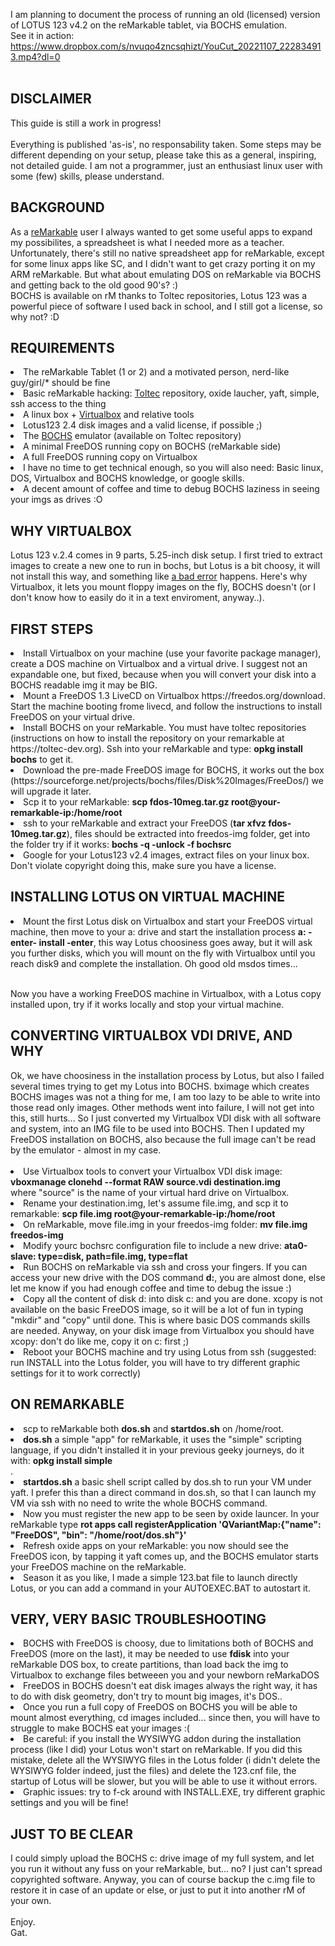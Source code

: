 I am planning to document the process of running an old (licensed) version of LOTUS 123 v4.2 on the reMarkable tablet, via BOCHS emulation. <br>
See it in action: https://www.dropbox.com/s/nvuqo4zncsqhizt/YouCut_20221107_222834913.mp4?dl=0
<br><br>
<h2>DISCLAIMER</h2>
This guide is still a work in progress!<br><br>
Everything is published 'as-is', no responsability taken. Some steps may be different depending on your setup, please take this as a general, inspiring, not detailed guide. I am not a programmer, just an enthusiast linux user with some (few) skills, please understand. 

<h2>BACKGROUND</h2>
As a <a href="https://www.remarkable.com">reMarkable</a> user I always wanted to get some useful apps to expand my possibilites, a spreadsheet is what I needed more as a teacher. Unfortunately, there's still no native spreadsheet app for reMarkable, except for some linux apps like SC, and I didn't want to get crazy porting it on my ARM reMarkable. But what about emulating DOS on reMarkable via BOCHS and getting back to the old good 90's? :)<br>
BOCHS is available on rM thanks to Toltec repositories, Lotus 123 was a powerful piece of software I used back in school, and I still got a license, so why not? :D

<h2>REQUIREMENTS</h2>
  <li>The reMarkable Tablet (1 or 2) and a motivated person, nerd-like guy/girl/* should be fine<br>
  <li>Basic reMarkable hacking: <a href="https://toltec-dev.org">Toltec</a> repository, oxide laucher, yaft, simple, ssh access to the thing<br>
  <li>A linux box + <a href="https://www.virtualbox.org">Virtualbox</a> and relative tools<br>
  <li>Lotus123 2.4 disk images and a valid license, if possible ;)<br>
  <li>The <a href="https://bochs.sourceforge.io/">BOCHS</a> emulator (available on Toltec repository)<br>
  <li>A minimal FreeDOS running copy on BOCHS (reMarkable side)<br>
  <li>A full FreeDOS running copy on Virtualbox<br>
  <li>I have no time to get technical enough, so you will also need: Basic linux, DOS, Virtualbox and BOCHS knowledge, or google skills.<br>
  <li>A decent amount of coffee and time to debug BOCHS laziness in seeing your imgs as drives :O
  
<h2>WHY VIRTUALBOX</h2>
Lotus 123 v.2.4 comes in 9 parts, 5.25-inch disk setup. I first tried to extract images to create a new one to run in bochs, but Lotus is a bit choosy, it will not install this way, and something like <a href="https://forum.winworldpc.com/uploads/editor/q4/vd8bs7xeckcd.png">a bad error</a> happens. Here's why Virtualbox, it lets you mount floppy images on the fly, BOCHS doesn't (or I don't know how to easily do it in a text enviroment, anyway..).

<h2>FIRST STEPS</h2>
  <li>Install Virtualbox on your machine (use your favorite package manager), create a DOS machine on Virtualbox and a virtual drive. I suggest not an expandable one, but fixed, because when you will convert your disk into a BOCHS readable img it may be BIG.
    <li>Mount a FreeDOS 1.3 LiveCD on Virtualbox https://freedos.org/download. Start the machine booting frome livecd, and follow the instructions to install FreeDOS on your virtual drive.<br>
      <li>Install BOCHS on your reMarkable. You must have toltec repositories (instructions on how to install the repository on your remarkable at https://toltec-dev.org). Ssh into your reMarkable and type: <b>opkg install bochs</b> to get it.<br>
  <li>Download the pre-made FreeDOS image for BOCHS, it works out the box (https://sourceforge.net/projects/bochs/files/Disk%20Images/FreeDos/) we will upgrade it later.<br> <li>Scp it to your reMarkable: <b>scp fdos-10meg.tar.gz root@your-remarkable-ip:/home/root</b><br>
  <li>ssh to your reMarkable and extract your FreeDOS (<b>tar xfvz fdos-10meg.tar.gz</b>), files should be extracted into freedos-img folder, get into the folder try if it works: <b>bochs -q -unlock -f bochsrc</b><br>
  <li>Google for your Lotus123 v2.4 images, extract files on your linux box. Don't violate copyright doing this, make sure you have a license.

<h2>INSTALLING LOTUS ON VIRTUAL MACHINE</h2>

<li>Mount the first Lotus disk on Virtualbox and start your FreeDOS virtual machine, then move to your a: drive and start the installation process <b>a: -enter- install -enter</b>, this way Lotus choosiness goes away, but it will ask you further disks, which you will mount on the fly with Virtualbox until you reach disk9 and complete the installation. Oh good old msdos times...<br><br>

Now you have a working FreeDOS machine in Virtualbox, with a Lotus copy installed upon, try if it works locally and stop your virtual machine.

<h2>CONVERTING VIRTUALBOX VDI DRIVE, AND WHY</h2>
Ok, we have choosiness in the installation process by Lotus, but also I failed several times trying to get my Lotus into BOCHS. bximage which creates BOCHS images was not a thing for me, I am too lazy to be able to write into those read only images. Other methods went into failure, I will not get into this, still hurts... So I just converted my Virtualbox VDI disk with all software and system, into an IMG file to be used into BOCHS. Then I updated my FreeDOS installation on BOCHS, also because the full image can't be read by the emulator - almost in my case.<br><br>

  <li>Use Virtualbox tools to convert your Virtualbox VDI disk image: <b>vboxmanage clonehd --format RAW source.vdi destination.img</b><br> where "source" is the name of your virtual hard drive on Virtualbox.
  <li>Rename your destination.img, let's assume file.img, and scp it to remarkable: <b>scp file.img root@your-remarkable-ip:/home/root</b><br>
  <li>On reMarkable, move file.img in your freedos-img folder: <b>mv file.img freedos-img</b><br>
  <li>Modify yourc bochsrc configuration file to include a new drive: <b>ata0-slave:  type=disk, path=file.img, type=flat</b><br>
  <li>Run BOCHS on reMarkable via ssh and cross your fingers. If you can access your new drive with the DOS command <b>d:</b>, you are almost done, else let me know if you had enough coffee and time to debug the issue :)<br>
  <li>Copy all the content of disk d: into disk c: and you are done. xcopy is not available on the basic FreeDOS image, so it will be a lot of fun in typing "mkdir" and "copy" until done. This is where basic DOS commands skills are needed. Anyway, on your disk image from Virtualbox you should have xcopy: don't do like me, copy it on c: first ;) <br>
  <li>Reboot your BOCHS machine and try using Lotus from ssh (suggested: run INSTALL into the Lotus folder, you will have to try different graphic settings for it to work correctly)
  
<h2>ON REMARKABLE</h2>
<li>scp to reMarkable both <b>dos.sh</b> and <b>startdos.sh</b> on /home/root.<br>
<li><b>dos.sh</b> a simple "app" for reMarkable, it uses the "simple" scripting language, if you didn't installed it in your previous geeky journeys, do it with: <b>opkg install simple</b><br>.
<li><b>startdos.sh</b> a basic shell script called by dos.sh to run your VM under yaft. I prefer this than a direct command in dos.sh, so that I can launch my VM via ssh with no need to write the whole BOCHS command.<br>
<li>Now you must register the new app to be seen by oxide launcer. In your reMarkable type <b>rot apps call registerApplication 'QVariantMap:{"name": "FreeDOS", "bin": "/home/root/dos.sh"}'</b><br>
<li>Refresh oxide apps on your reMarkable: you now should see the FreeDOS icon, by tapping it yaft comes up, and the BOCHS emulator starts your FreeDOS machine on the reMarkable.<br>
<li>Season it as you like, I made a simple 123.bat file to launch directly Lotus, or you can add a command in your AUTOEXEC.BAT to autostart it.

<h2>VERY, VERY BASIC TROUBLESHOOTING</h2>
<li>BOCHS with FreeDOS is choosy, due to limitations both of BOCHS and FreeDOS (more on the last), it may be needed to use <b>fdisk</b> into your reMarkable DOS box, to create partitions, than load back the img to Virtualbox to exchange files betweeen you and your newborn reMarkaDOS<br>
<li>FreeDOS in BOCHS doesn't eat disk images always the right way, it has to do with disk geometry, don't try to mount big images, it's DOS..<br>
<li>Once you run a full copy of FreeDOS on BOCHS you will be able to mount almost everything, cd images included... since then, you will have to struggle to make BOCHS eat your images :(<br>
<li>Be careful: if you install the WYSIWYG addon during the installation process (like I did) your Lotus won't start on reMarkable. If you did this mistake, delete all the WYSIWYG files in the Lotus folder (i didn't delete the WYSIWYG folder indeed, just the files) and delete the 123.cnf file, the startup of Lotus will be slower, but you will be able to use it without errors.<br>
<li>Graphic issues: try to f-ck around with INSTALL.EXE, try different graphic settings and you will be fine!
  <h2>JUST TO BE CLEAR</h2>
I could simply upload the BOCHS c: drive image of my full system, and let you run it without any fuss on your reMarkable, but... no? I just can't spread copyrighted software. Anyway, you can of course backup the c.img file to restore it in case of an update or else, or just to put it into another rM of your own.<br><br>
Enjoy.<br>
Gat.

